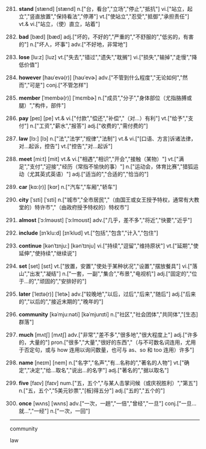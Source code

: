 281. **stand**
[stænd]  [stænd]
n.["台，看台","立场","停止","抵抗"]  vi.["站立，起立","竖直放置","保持看法","停滞"]  vt.["使站立","忍受","抵御","承担责任"]  vt.& vi.["站立，（使）直立，站着"]  

282. **bad**
[bæd]  [bæd]
adj.["坏的，不好的","严重的","不舒服的","低劣的，有害的"]  n.["坏人，坏事"]  adv.["不好地，非常地"]  

283. **lose**
[lu:z]  [luz]
vt.["失去","错过","遗失","耽搁"]  vi.["损失","输掉","走慢","降低价值"]  

284. **however**
[haʊˈevə(r)]  [haʊˈevɚ]
adv.["不管到什么程度","无论如何","然而","可是"]  conj.["不管怎样"]  

285. **member**
[ˈmembə(r)]  [ˈmɛmbɚ]
n.["成员","分子","身体部位（尤指胳膊或腿）","构件，部件"]  

286. **pay**
[peɪ]  [pe]
vt.& vi.["付款","偿还","补偿","（对…）有利"]  vt.["给予","支付"]  n.["工资","薪水","报答"]  adj.["收费的","需付费的"]  

287. **law**
[lɔ:]  [lɔ]
n.["法","法学","规律","法制"]  vt.& vi.["[口语、方言]诉诸法律，对…起诉，控告"]  vt.["控告","对…起诉"]  

288. **meet**
[mi:t]  [mit]
vt.& vi.["相遇","相识","开会","接触（某物）"]  vt.["满足","支付","迎接","经历（常指不愉快的事）"]  n.["运动会，体育比赛","猎狐运动（尤其英式英语）"]  adj.["适当的","合适的","恰当的"]  

289. **car**
[kɑ:(r)]  [kɑr]
n.["汽车","车厢","轿车"]  

290. **city**
[ˈsɪti]  [ˈsɪti]
n.["城市","全市居民","（由国王或女王授予特权，通常有大教堂的）特许市","（由政府授予特权的）特权市"]  

291. **almost**
[ˈɔ:lməʊst]  [ˈɔ:lmoʊst]
adv.["几乎，差不多","将近","快要","近乎"]  

292. **include**
[ɪnˈklu:d]  [ɪnˈklud]
vt.["包括","包含","计入","包住"]  

293. **continue**
[kənˈtɪnju:]  [kənˈtɪnju]
vi.["持续","逗留","维持原状"]  vt.["延期","使延伸","使持续","继续说"]  

294. **set**
[set]  [sɛt]
vt.["放置，安置","使处于某种状况","设置","摆放餐具"]  vi.["落山","出发","凝结"]  n.["一套，一副","集合","布景","电视机"]  adj.["固定的","位于…的","顽固的","安排好的"]  

295. **later**
[ˈleɪtə(r)]  [ˈletɚ]
adv.["较晚地","以后，过后","后来","随后"]  adj.["后来的","以后的","接近末期的","晚年的"]  

296. **community**
[kəˈmju:nəti]  [kəˈmjunɪti]
n.["社区","社会团体","共同体","[生态] 群落"]  

297. **much**
[mʌtʃ]  [mʌtʃ]
adv.["非常","差不多","很多地","很大程度上"]  adj.["许多的，大量的"]  pron.["很多","大量","很好的东西","（与不可数名词连用，尤用于否定句，或与 how 连用以询问数量，也可与 as、so 和 too 连用）许多"]  

298. **name**
[neɪm]  [nem]
n.["名字","名声","有…名称的","著名的人物"]  vt.["确定","决定","给…取名","说出…的名字"]  adj.["著名的","据以取名"]  

299. **five**
[faɪv]  [faɪv]
num.["五，五个","与某人击掌问候（或庆祝胜利）","第五"]  n.["五，五个","5美元钞票","[板]得五分"]  adj.["五的","五个的"]  

300. **once**
[wʌns]  [wʌns]
adv.["一次，一趟","一倍","曾经","一旦"]  conj.["一旦…就…","一经"]  n.["一次，一回"]  



---

community

law

